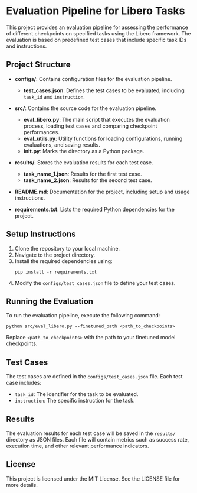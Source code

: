 # Evaluation Pipeline for Libero Tasks

This project provides an evaluation pipeline for assessing the performance of different checkpoints on specified tasks using the Libero framework. The evaluation is based on predefined test cases that include specific task IDs and instructions.

## Project Structure

- **configs/**: Contains configuration files for the evaluation pipeline.
  - **test_cases.json**: Defines the test cases to be evaluated, including `task_id` and `instruction`.

- **src/**: Contains the source code for the evaluation pipeline.
  - **eval_libero.py**: The main script that executes the evaluation process, loading test cases and comparing checkpoint performances.
  - **eval_utils.py**: Utility functions for loading configurations, running evaluations, and saving results.
  - **__init__.py**: Marks the directory as a Python package.

- **results/**: Stores the evaluation results for each test case.
  - **task_name_1.json**: Results for the first test case.
  - **task_name_2.json**: Results for the second test case.

- **README.md**: Documentation for the project, including setup and usage instructions.

- **requirements.txt**: Lists the required Python dependencies for the project.

## Setup Instructions

1. Clone the repository to your local machine.
2. Navigate to the project directory.
3. Install the required dependencies using:
   ```
   pip install -r requirements.txt
   ```
4. Modify the `configs/test_cases.json` file to define your test cases.

## Running the Evaluation

To run the evaluation pipeline, execute the following command:
```
python src/eval_libero.py --finetuned_path <path_to_checkpoints>
```
Replace `<path_to_checkpoints>` with the path to your finetuned model checkpoints.

## Test Cases

The test cases are defined in the `configs/test_cases.json` file. Each test case includes:
- `task_id`: The identifier for the task to be evaluated.
- `instruction`: The specific instruction for the task.

## Results

The evaluation results for each test case will be saved in the `results/` directory as JSON files. Each file will contain metrics such as success rate, execution time, and other relevant performance indicators.

## License

This project is licensed under the MIT License. See the LICENSE file for more details.